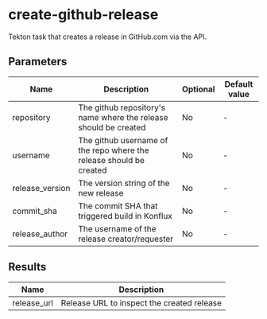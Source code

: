 # create-github-release

Tekton task that creates a release in GitHub.com via the API.

## Parameters

| Name            | Description                                                         | Optional | Default value |
|-----------------|---------------------------------------------------------------------|----------|---------------|
| repository      | The github repository's name where the release should be created    | No       | -             |
| username        | The github username of the repo where the release should be created | No       | -             |
| release_version | The version string of the new release                               | No       | -             |
| commit_sha      | The commit SHA that triggered build in Konflux                      | No       | -             |
| release_author  | The username of the release creator/requester                       | No       | -             |

## Results

| Name            | Description                                 |
|-----------------|---------------------------------------------|
| release_url      | Release URL to inspect the created release |
